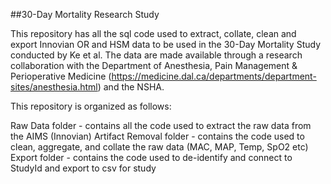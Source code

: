 ##30-Day Mortality Research Study

This repository has all the sql code used to extract, collate, clean and export Innovian OR and HSM data to be used in the 30-Day Mortality Study conducted by Ke et al. The data are made available through a research collaboration with the Department of Anesthesia, Pain Management & Perioperative Medicine (https://medicine.dal.ca/departments/department-sites/anesthesia.html) and the NSHA.

This repository is organized as follows:

Raw Data folder - contains all the code used to extract the raw data from the AIMS (Innovian)
Artifact Removal folder - contains the code used to clean, aggregate, and collate the raw data (MAC, MAP, Temp, SpO2 etc)
Export folder - contains the code used to de-identify and connect to StudyId and export to csv for study 
